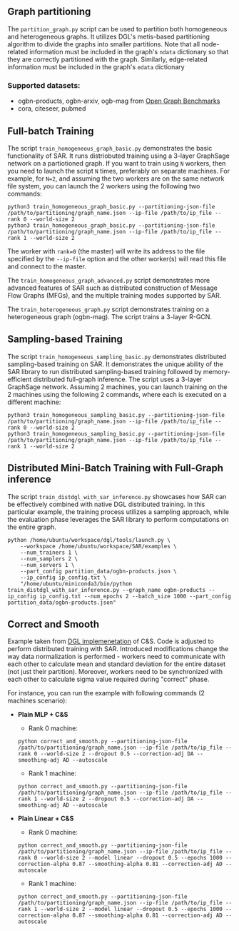 ## Graph partitioning

The ``partition_graph.py`` script can be used to partition both homogeneous and heterogeneous graphs. It utilizes DGL's metis-based partitioning algorithm to divide the graphs into smaller partitions. Note that all node-related information must be included in the graph's ``ndata`` dictionary so that they are correctly partitioned with the graph.
Similarly, edge-related information must be included in the graph's ``edata`` dictionary

### Supported datasets:
- ogbn-products, ogbn-arxiv, ogb-mag from [Open Graph Benchmarks](https://ogb.stanford.edu/)
- cora, citeseer, pubmed

## Full-batch Training

The script ``train_homogeneous_graph_basic.py`` demonstrates the basic functionality of SAR. It runs distriobuted training using a 3-layer GraphSage network on a partiotioned graph. If you want to train using ``N`` workers, then you need to launch the script ``N`` times, preferably on separate machines. For example, for ``N=2``, and assuming the two workers are on the same network file system, you can launch the 2 workers using the following two commands:

```shell
python3 train_homogeneous_graph_basic.py --partitioning-json-file /path/to/partitioning/graph_name.json --ip-file /path/to/ip_file --rank 0 --world-size 2
python3 train_homogeneous_graph_basic.py --partitioning-json-file /path/to/partitioning/graph_name.json --ip-file /path/to/ip_file --rank 1 --world-size 2

```
The worker with ``rank=0`` (the master)  will write its address to the file specified by the ``--ip-file`` option and the other worker(s) will read this file and connect to the master.


The ``train_homogeneous_graph_advanced.py`` script demonstrates more advanced features of SAR such as distributed construction of Message Flow Graphs (MFGs), and the multiple training modes supported by SAR. 

The ``train_heterogeneous_graph.py`` script demonstrates training on a heterogeneous graph (ogbn-mag). The script trains a 3-layer R-GCN.


## Sampling-based Training
The script ``train_homogeneous_sampling_basic.py`` demonstrates distributed sampling-based training on SAR. It demonstrates the unique ability of  the SAR library to run distributed sampling-based training followed by memory-efficient distributed full-graph inference. The script uses a 3-layer GraphSage network. Assuming 2 machines, you can launch training on the 2 machines using the following 2 commands, where each is executed on a different machine:

```shell
python3 train_homogeneous_sampling_basic.py --partitioning-json-file /path/to/partitioning/graph_name.json --ip-file /path/to/ip_file --rank 0 --world-size 2
python3 train_homogeneous_sampling_basic.py --partitioning-json-file /path/to/partitioning/graph_name.json --ip-file /path/to/ip_file --rank 1 --world-size 2

```

## Distributed Mini-Batch Training with Full-Graph inference
The script ``train_distdgl_with_sar_inference.py`` showcases how SAR can be effectively combined with native DGL distributed training. In this particular example, the training process utilizes a sampling approach, while the evaluation phase leverages the SAR library to perform computations on the entire graph.
```shell
python /home/ubuntu/workspace/dgl/tools/launch.py \
    --workspace /home/ubuntu/workspace/SAR/examples \
    --num_trainers 1 \
    --num_samplers 2 \
    --num_servers 1 \
    --part_config partition_data/ogbn-products.json \
    --ip_config ip_config.txt \
    "/home/ubuntu/miniconda3/bin/python train_distdgl_with_sar_inference.py --graph_name ogbn-products --ip_config ip_config.txt --num_epochs 2 --batch_size 1000 --part_config partition_data/ogbn-products.json"
```

## Correct and Smooth
Example taken from [DGL implemenetation](https://github.com/dmlc/dgl/tree/master/examples/pytorch/correct_and_smooth) of C&S. Code is adjusted to perform distributed training with SAR. Introduced modifications change the way data normalization is performed - workers need to communicate with each other to calculate mean and standard deviation for the entire dataset (not just their partition). Moreover, workers need to be synchronized with each other to calculate sigma value required during "correct" phase.

For instance, you can run the example with following commands (2 machines scenario):

* **Plain MLP + C&S**
    * Rank 0 machine:
    ```shell
    python correct_and_smooth.py --partitioning-json-file /path/to/partitioning/graph_name.json --ip-file /path/to/ip_file --rank 0 --world-size 2 --dropout 0.5 --correction-adj DA --smoothing-adj AD --autoscale
    ```

    * Rank 1 machine:
    ```shell
    python correct_and_smooth.py --partitioning-json-file /path/to/partitioning/graph_name.json --ip-file /path/to/ip_file --rank 1 --world-size 2 --dropout 0.5 --correction-adj DA --smoothing-adj AD --autoscale
    ```

* **Plain Linear + C&S**
    * Rank 0 machine:
    ```shell
    python correct_and_smooth.py --partitioning-json-file /path/to/partitioning/graph_name.json --ip-file /path/to/ip_file --rank 0 --world-size 2 --model linear --dropout 0.5 --epochs 1000 --correction-alpha 0.87 --smoothing-alpha 0.81 --correction-adj AD --autoscale
    ```

    * Rank 1 machine:
    ```shell
    python correct_and_smooth.py --partitioning-json-file /path/to/partitioning/graph_name.json --ip-file /path/to/ip_file --rank 1 --world-size 2 --model linear --dropout 0.5 --epochs 1000 --correction-alpha 0.87 --smoothing-alpha 0.81 --correction-adj AD --autoscale
    ```
